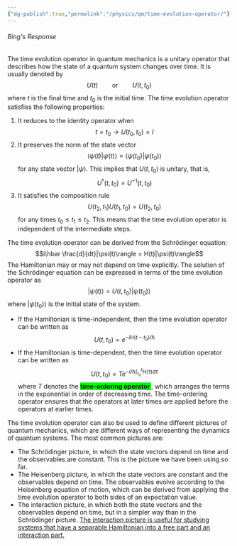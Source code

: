 ```yaml
---
{"dg-publish":true,"permalink":"/physics/qm/time-evolution-operator/"}
---
```


###### Bing's Response
The time evolution operator in quantum mechanics is a unitary operator that describes how the state of a quantum system changes over time. It is usually denoted by
$$U(t) \qquad \text{or} \qquad U(t,t_0)$$where $t$ is the final time and $t_0$ is the initial time. The time evolution operator satisfies the following properties:
1. It reduces to the identity operator when
  $$t=t_0 \longrightarrow U(t_0,t_0) = I$$
2. It preserves the norm of the state vector
  $$\langle \psi(t)|\psi(t)\rangle = \langle \psi(t_0)|\psi(t_0)\rangle$$ for any state vector $|\psi\rangle$. This implies that $U(t,t_0)$ is unitary, that is, $$U^\dagger (t,t_0) = U^{-1}(t,t_0)$$
3. It satisfies the composition rule
   $$U(t_2,t_1)U(t_1,t_0) = U(t_2,t_0)$$for any times $t_0 \leq t_1 \leq t_2$. This means that the time evolution operator is independent of the intermediate steps.

The time evolution operator can be derived from the Schrödinger equation:
$$i\hbar \frac{d}{dt}|\psi(t)\rangle = H(t)|\psi(t)\rangle$$
The Hamiltonian may or may not depend on time explicitly. The solution of the Schrödinger equation can be expressed in terms of the time evolution operator as
$$|\psi(t)\rangle = U(t,t_0)|\psi(t_0)\rangle$$
where $|\psi(t_0)\rangle$ is the initial state of the system.
- If the Hamiltonian is time-independent, then the time evolution operator can be written as
  $$U(t,t_0) = e^{-iH(t-t_0)/\hbar}$$
- If the Hamiltonian is time-dependent, then the time evolution operator can be written as
  $$U(t,t_0) = T e^{-i/\hbar \int_{t_0}^t H(\tau)d\tau}$$
  where $T$ denotes the <span style="background:#00ff00;font-weight:bold"> time-ordering operator </span>, which arranges the terms in the exponential in order of decreasing time. The time-ordering operator ensures that the operators at later times are applied before the operators at earlier times.

The time evolution operator can also be used to define different pictures of quantum mechanics, which are different ways of representing the dynamics of quantum systems. The most common pictures are:

- The Schrödinger picture, in which the state vectors depend on time and the observables are constant. This is the picture we have been using so far.
- The Heisenberg picture, in which the state vectors are constant and the observables depend on time. The observables evolve according to the Heisenberg equation of motion, which can be derived from applying the time evolution operator to both sides of an expectation value.
- The interaction picture, in which both the state vectors and the observables depend on time, but in a simpler way than in the Schrödinger picture. <u>The interaction picture is useful for studying systems that have a separable Hamiltonian into a free part and an interaction part.</u>

